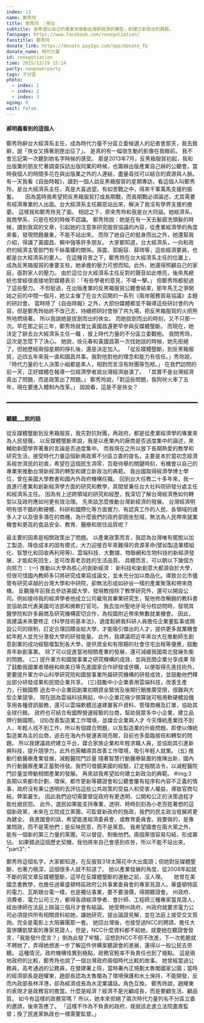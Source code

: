 ```yaml
---
index: 13
name: 鄭秀玲
title: 鄭秀玲 ：俠女
subtitle: 我希望以自己的專業來推動台灣新經濟的轉型，和建立新政治的典範。
fanspage: https://www.facebook.com/renegotiation/
fanstitle: 鄭秀玲
donate_link: https://donate.pay2go.com/npp/donate_fb
donate_name: 時代力量
id: renegotiation
time: 2015/12/29 15:14
party: newpowerparty
tags: 不分區
photo:
  - index: 1
  - index: 2
  - index: 3
ogimg: 0
wait: false
---
```

#### 郝明義看到的這個人
鄭秀玲辭台大經濟系主任，成為時代力量不分區立委候選人的記者會那天，我去致辭，說「俠女又揹著劍匣出征了」。
是真的有一幅很生動的影像在我眼前。
我不會忘記第一次聽到她名字時候的感受。
那是2013年7月，反黑箱服貿初起，我和出版業的朋友忙著調查採訪出版同業的時候，也籌辦出版產業自己辦的公聽會。當時我個人的時間多花在與出版業之外的人連結，盡量尋找可以結合的資源與人脈。
有一天我看《自由時報》，讀到一個人談反黑箱服貿的星期專訪，看這個人叫鄭秀玲，是台大經濟系主任，真是大喜過望。有如苦戰之中，得來千軍萬馬支援的振奮。 　
因為當時我希望把反黑箱服貿打成長期戰，而長期戰必須論述，尤其需要有經濟專業的人出面。台大經濟系主任願意站出來，解決了我沒有學界支援的擔憂。
這樣我和鄭秀玲見了面。
相認之下，原來秀玲和我是台大同屆。她經濟系，我商學系，只是在校的時候不認識。
鄭秀玲說：她是在有一天去髮廊洗頭髮的時候，讀到我寫的文章，引起她的注意來研究服貿協議的內容，從產業經濟學的角度來看，發現問題嚴重，不能不站出來。
而除了她自己的挺身而出之外，她還幫我介紹，得識了黃國昌、賴中強等許多朋友。
大家都知道，台大經濟系，一向和政府的經濟主管部門有千絲萬縷的關係。孫震、郭婉容、薛琦等，這些經濟要員，也都是台大經濟系的要人。
在這種背景之下，鄭秀玲在台大經濟系主任的位置上，成為反黑箱服貿的重要支柱，她承擔的壓力可想而知。此外，她還得照顧自己的家庭，面對家人的壓力。
由於這位台大經濟系主任反對的聲音如此嘹亮，後來馬總統也曾經很直接地對媒體表示：「有些學者的意見，不堪一擊。」
但鄭秀玲都挺過了這些壓力。
不但挺過，在出版產業的反黑箱服貿公聽會結束，那年馬王之爭開始之前的中間一個月，她又主催了在台大召開的一系列《兩岸服務貿易協議》主題的研討會。
當時除了《自由時報》之外，大部份媒體都並不報導這些研討會的內容，但是鄭秀玲始終不改己志，持續把研討會辦了共九場，把反黑箱服貿的火把熊熊地燃燒著。
所以我說她是拔劍而出的俠女。
而她拔劍而出的時刻，又不只那一次。早在那之前三年，鄭秀玲就曾比黃國昌還更早參與反媒體壟斷。
而現在，她決定了辭去台大經濟系主任一職 ，披上時代力量的不分區立委戰袍。
我問秀玲，這次是怎麼下了決心。
她說，徐元春和黃國昌第一次找她談的時候，她先拒絕了。但她歷經兩個星期的掙扎後，還是決定加入。
「從反媒體壟斷，到反黑箱服貿，近四五年來我一直和國昌共事。我對他對他的理念和能力有信任。」秀玲說，「時代力量的七人決策小組都是素人，相對而言沒有財團等包袱。」
在我們訪問的前一天，正好媒體在報導一位經濟學者說台灣經濟崩潰了。
「其實不是台灣經濟真出了問題，而是政策出了問題。」 鄭秀玲說，「對這些問題，我狗吠火車了五年，現在要進入體制內改革。」
說說看，這是不是俠女？
<hr style="border:1px dashed black;margin-bottom:30px;margin-top:30px;">

#### 聽聽___說的話

從反媒體壟斷到反黑箱服貿，我先對抗財團，再政府，都是從產業經濟學的專業來為人民發聲。
以反媒體壟斷來說，我是以產業內的廠商是否過度集中的論述，來輔助新聞學界著重的言論是否過度集中。
而我現在之所以放下長期熱愛的教學和研究生活，接受時代力量這個新興政黨不分區立委的提名，主要是本於當初念經濟系經世濟民的初衷，希望在這個民生凋零，百廢待舉的關鍵時刻，有機會以自己的專業來推動台灣新經濟的轉型和建立新政治的典範。
我出國取得經濟學博士學位，曾在美國大學教書和國內外政府機構任職。
回到台大任教二十多年來，我一直進行產業和創新經濟學方面的研究和教學，其間曾兼任台大社科院研發分處主任和經濟系主任。
因為有上述跨領域的研究和經歷，我深切了解台灣經濟應如何轉型以及政府應如何更有效治理。
先來談怎麼推動台灣新經濟的發展。
台灣經濟明明有很不錯的軟硬體、科研和國際化等方面實力、有認真工作的人民、各領域的諸多人才以及很多潛在的商機，為什麼我們的政府卻困坐愁城，無法為人民帶來就業機會和更高的食品安全、教育、醫療和居住品質呢？

最主要的因素是相關政策出了問題。
以產業政策而言，我認為台灣唯有擺脫以加工製造、降低成本的固有模式，大力迎接百年來難得的資源革命(譬如製造業模組化、智慧化和回收再利用等)、雲端科技、大數據、物聯網和生物科技的新經濟發展，才能起死回生，並可改善老百姓的生活品質。
具體而言，可以朝以下幾個方向努力： (一) 推動以大學為核心的創新經濟：
新科技和新創意大都源自於大學，但很可惜國內教師多只將研究成果寫成論文，並未充分加以商品化。導致台北市儘管有研究卓越的台灣大學和中研院，卻無法形成如矽谷一樣的產業聚落和帶來商機。
反觀幾年前我去參訪美國大學，發現教授除了教學研究外，還可以開設公司。例如接待我的經濟學者他成立公司雇用其畢業研究生，幫他修改暢銷的教科書並協助其代表美國司法部和微軟打官司。
我去加州聖地牙哥分校訪問時，發現其醫學院和許多廠商及研究機構密切合作，為校園附近帶來無數就業機會。
因此，我建議未來要修正《科學技術基本法》，適度鬆綁我科研人員擔任企業董監事或開設公司的限制，訂定合理回饋金給大學，才能吸引傑出的人才，提供更多就業機會給年輕人並充分激發大學的研發能量。
此外，我建議把近年來台大在推動師生創意創業的成功經驗複製到各大學，提供資金和有限期的社會住宅出租等優惠，鼓勵青年新創事業。
除了可以促進當地相關產業的發展，還可減緩我國南北發展失衡的問題。
(二) 提升軍方和國營事業之研究機構的成效，並與民間企業分享成果
除了鼓勵我國業者積極和歐美日等先進國家合作研發或併購，以便取得先進技術外，更要提升軍方中山科學研究院和國營事業所屬研究機構的研發成效，並鼓勵他們釋出部分研發成果和民間企業共享。
(三)鼓勵中小企業善用雲端科技，改善生產力，行銷國際
過去中小企業因創業初期資金緊俏及後期行銷推廣受限，很難與大型企業競爭。
現在因為雲端科技興起，中小企業花極少預算就可租用軟硬體設備享用各種資訊服務，還可以雲端軟體迅速建置客戶資料、管理商機及訂單，協助其全球行銷。
政府也可結合有國際營運經驗的台商，幫助我眾多中小企業，建立品牌行銷國際。
(四)改善製造業工作環境，並媒合企業與人才
今天傳統產業找不到人，年輕人找不到工作，所以有個媒合問題，以及製造業的升級問題。即使以傳統製造業為主的台商，過去在海內外營運表現亮眼，目前也多面臨接班和轉型的問題。
所以我建議政府建立平台，媒合家族企業和年輕求職人員，並協助其引進新興科技，提升競爭力。此外也需輔導其改善工作環境，吸引年輕人就業。
(五) 推動行動醫療產業發展，減輕醫院門診量
隨著智慧行動醫療裝置的推陳出新，國內外行動醫療產業正蓄勢待發。我們可借鏡美國的經驗，訂定相關法令，以減輕醫院門診量並帶動相關產業的發展。
再來談我希望如何建立新政治的典範。
#img:3
長期以來都市計劃、環保、都市更新等聽證會和公聽會屢有程序和內容不正義的情事，政府沒有秉公透明的去評估這些公共政策的受益人和受害人權益，導致官商勾結，弊案叢生。
因此我們迫切需要督促政府有更透明、公開和公正的決策過程才能杜絕民怨。
此外，選民如果能支持專業、透明、時時刻刻為小老百姓著想的這個新政黨，未來在立院成立黨團，可監督新政府的施政，我們的民主政治發展將更為健全。
我進國會的話，希望能進經濟委員會，或教育委員會。我要做的，是專業問政，而不是罵他們；是反映民意，而不是黨意。
我希望國會在兩大黨之外，能有一個新的第三力量的黨團，可以督促、制衡他們。兩個黨很容易勾結，形成寡佔。
如果錯過這個歷史契機，我怕將來自己會感到疚咎，所以不能不站出來。
"part3": "

鄭秀玲這個名字，大家都知道，在反服貿318太陽花中大出風頭；但她對反媒體壟斷，也著力極深，這個很多人就不知道了。
她以產業發展的角度，從2008年起就不斷的寫文章反媒體壟斷，這早在反媒體壟斷的運動之前，沒人理。 　
她曾在美國念書教學，也擔任過華盛頓特區政府公共事業委員會的專家見證人。華盛頓特區的電力、瓦斯跟台電一樣，也是獨佔事業，要不要漲價，得開聽證會。
州政府、消費者、電力公司三方，都得各請經濟學者、會計師、工程師三種專家當見證人，經由律師在法庭上辯論三個月才會有結論。
她受聘州政府，州政府就要求電力公司必須提供所有相關資料給她，讓她研究，提出論證見解，並在法庭上接受交叉質詢。完全是電影上大陪審團那一套。
她回台灣後，也接受過NCC的聘請，擔任大富併購凱擘案的專家見證人，但是，NCC什麼資料都不給她，就要她在聽證會發言，「我能發什麼言？」倒為此發了牢騷，沒想到NCC不但不改進，下一次乾脆就不聘她了，弄得她想進一步了解這件併購案聽證會的進展，還得以一般公民去旁聽。
這種情況，政府機構怪異到極點，政務官輕率不負責任也到了極點。 這是兩地政府的比較，鄭秀玲也說了一個台灣政府兩個時代比較的故事。
她曾經當過公務員，高考通過的公務員，在營建署上班，當時署內正規劃太魯閣國家公園；當時的經濟部長是趙耀東，趙部長認為太魯閣為了環境保護和水土保持，不能開發，反而內政部長林洋港，卻為經濟成長為水泥業講話。角色互換。
鄭秀玲說，趙耀東的表現才是政務官的擔當。什麼是經濟？經濟不是光顧成長，而是要顧生活、顧品質。
如今有這樣的政務官嗎？
所以，她本來拒絕了兩次時代力量列名不分區立委的邀請，後來答應了。
「這樣不作為不負責的政府，我就該走進立法院盡責監督；換了民進黨執政也一樣需要監督。」

